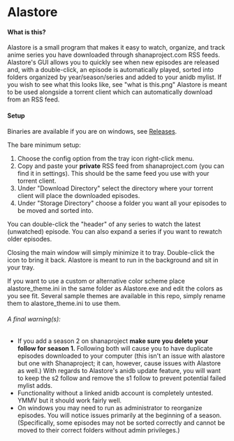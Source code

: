 # Alastore

#### What is this?
Alastore is a small program that makes it easy to watch, organize, and track anime series you have downloaded through shanaproject.com RSS feeds. Alastore's GUI allows you to quickly see when new episodes are released and, with a double-click, an
episode is automatically played, sorted into folders organized by year/season/series and added to your anidb mylist.
If you wish to see what this looks like, see "what is this.png"
Alastore is meant to be used alongside a torrent client which can automatically download from an RSS feed.

#### Setup
Binaries are available if you are on windows, see [Releases](https://github.com/NeverDecaf/Alastore/releases/latest).

The bare minimum setup:
  1. Choose the config option from the tray icon right-click menu.  
  2. Copy and paste your **private** RSS feed from shanaproject.com (you can find it in settings). This should be the same feed you use with your torrent client.  
  3. Under "Download Directory" select the directory where your torrent client will place the downloaded episodes.  
  4. Under "Storage Directory" choose a folder you want all your episodes to be moved and sorted into.

You can double-click the "header" of any series to watch the latest (unwatched) episode. You can also expand a series if you want to rewatch older episodes.

Closing the main window will simply minimize it to tray. Double-click the icon to bring it back. Alastore is meant to run in the background and sit in your tray.

If you want to use a custom or alternative color scheme place alastore_theme.ini in the same folder as Alastore.exe and edit the colors as you see fit. Several sample themes are available in this repo, simply rename them to alastore_theme.ini to use them.

###### A final warning(s):
* If you add a season 2 on shanaproject **make sure you delete your follow for season 1.** Following both will cause you to have duplicate episodes downloaded to your computer (this isn't an issue with alastore but one with Shanaproject; it can, however, cause issues with Alastore as well.) With regards to Alastore's anidb update feature, you will want to keep the s2 follow and remove the s1 follow to prevent potential failed mylist adds.
* Functionality without a linked anidb account is completely untested. YMMV but it should work fairly well.
* On windows you may need to run as administrator to reorganize episodes. You will notice issues primarily at the beginning of a season. (Specifically, some episodes may not be sorted correctly and cannot be moved to their correct folders without admin privileges.)